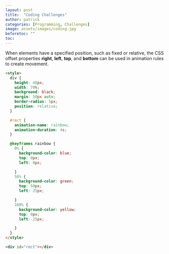 ```yaml
---
layout: post
title:  "Coding Challenges"
author: patrick
categories: [Programming, Challenges]
image: assets/images/coding.jpg
beforetoc: ""
toc: 
---
```


When elements have a specified position, such as fixed or relative, the CSS offset properties **right**, **left**, **top**, and **bottom** can be used in animation rules to create movement.

```html
<style>
  div {
    height: 40px;
    width: 70%;
    background: black;
    margin: 50px auto;
    border-radius: 5px;
    position: relative;
  }

  #rect {
    animation-name: rainbow;
    animation-duration: 4s;
  }

  @keyframes rainbow {
    0% {
      background-color: blue;
      top: 0px;
      left: 0px;

    }
    50% {
      background-color: green;
      top: 50px;
      left: 25px;

    }
    100% {
      background-color: yellow;
      top: 0px;
      left:-25px;

    }
  }
</style>

<div id="rect"></div>
```